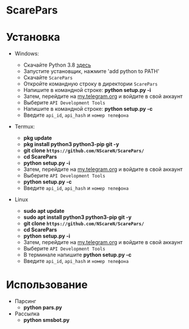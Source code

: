 # ScarePars
# Установка
* Windows:
  * Скачайте Python 3.8 [здесь](https://www.python.org/downloads/release/python-38)
  * Запустите установщик, нажмите 'add python to PATH'
  * Скачайте `ScarePars`
  * Откройте командную строку в директории `ScarePars`
  * Напишите в командной строке: **python setup.py -i**
  * Затем, перейдите на [my.telegram.org](my.telegram.org) и войдите в свой аккаунт
  * Выберите `API Development Tools`
  * Напишите в командной строке: **python setup.py -c**
  * Введите `api_id`, `api_hash` и `номер телефона`
  
* Termux:
  * **pkg update**
  * **pkg install python3 python3-pip git -y**
  * **git clone `https://github.com/NScareN/ScarePars/`**
  * **cd ScarePars**
  * **python setup.py -i**
  * Затем, перейдите на [my.telegram.org](my.telegram.org) и войдите в свой аккаунт
  * Выберите `API Development Tools`
  * **python setup.py -c**
  * Введите `api_id`, `api_hash` и `номер телефона`
  
* Linux
  * **sudo apt update**
  * **sudo apt install python3 python3-pip git -y**
  * **git clone `https://github.com/NScareN/ScarePars/`**
  * **cd ScarePars**
  * **python setup.py -i**
  * Затем, перейдите на [my.telegram.org](my.telegram.org) и войдите в свой аккаунт
  * Выберите `API Development Tools`
  * В терминале напишите **python setup.py -c**
  * Введите `api_id`, `api_hash` и `номер телефона`

# Использование
* Парсинг
  * **python pars.py**
* Рассылка
  * **python smsbot.py**
